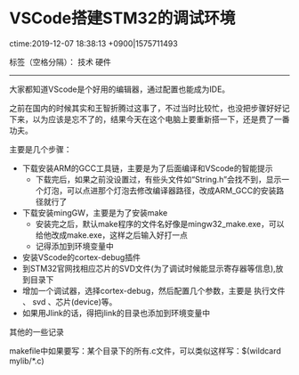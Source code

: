 # VSCode搭建STM32的调试环境
ctime:2019-12-07 18:38:13 +0900|1575711493

标签（空格分隔）： 技术 硬件

---
大家都知道VScode是个好用的编辑器，通过配置也能成为IDE。

之前在国内的时候其实和王智折腾过这事了，不过当时比较忙，也没把步骤好好记下来，以为应该是忘不了的，结果今天在这个电脑上要重新搭一下，还是费了一番功夫。

主要是几个步骤：

- 下载安装ARM的GCC工具链，主要是为了后面编译和VScode的智能提示
  - 下载完后，如果之前没设置过，有些头文件如“String.h”会找不到，显示一个灯泡，可以点进那个灯泡去修改编译器路径，改成ARM_GCC的安装路径就行了
- 下载安装mingGW，主要是为了安装make
  - 安装完之后，默认make程序的文件名好像是mingw32_make.exe，可以给他改成make.exe，这样之后输入好打一点
  - 记得添加到环境变量中
- 安装VScode的cortex-debug插件
- 到STM32官网找相应芯片的SVD文件(为了调试时候能显示寄存器等信息),放到目录下
- 增加一个调试器，选择cortex-debug，然后配置几个参数，主要是 执行文件 、 svd 、芯片(device)等。
- 如果用Jlink的话，得把jlink的目录也添加到环境变量中


其他的一些记录

makefile中如果要写：某个目录下的所有.c文件，可以类似这样写：$(wildcard mylib/*.c) 





